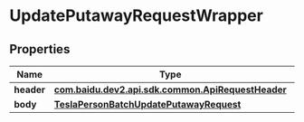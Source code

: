 

# UpdatePutawayRequestWrapper


## Properties

Name | Type | Description | Notes
------------ | ------------- | ------------- | -------------
**header** | [**com.baidu.dev2.api.sdk.common.ApiRequestHeader**](com.baidu.dev2.api.sdk.common.ApiRequestHeader.md) |  |  [optional]
**body** | [**TeslaPersonBatchUpdatePutawayRequest**](TeslaPersonBatchUpdatePutawayRequest.md) |  |  [optional]



